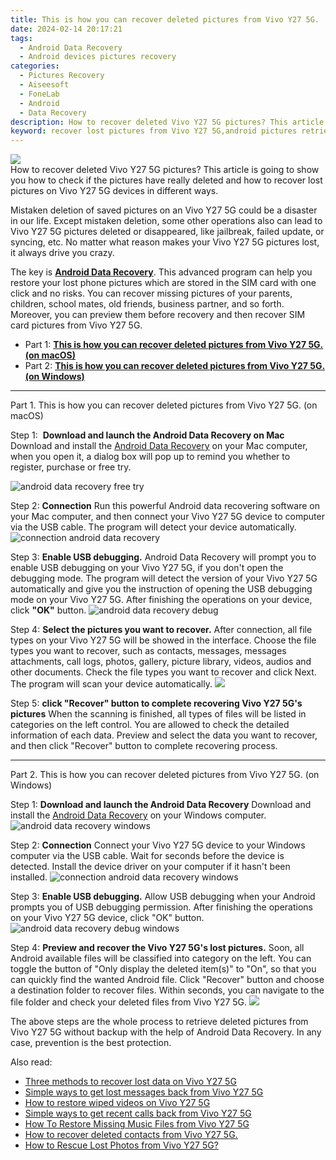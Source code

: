 ```yaml
---
title: This is how you can recover deleted pictures from Vivo Y27 5G.
date: 2024-02-14 20:17:21
tags: 
  - Android Data Recovery
  - Android devices pictures recovery
categories: 
  - Pictures Recovery
  - Aiseesoft
  - FoneLab
  - Android
  - Data Recovery
description: How to recover deleted Vivo Y27 5G pictures? This article is going to show you how to check if the pictures have really deleted and how to recover lost pictures on Vivo Y27 5G devices in different ways.
keyword: recover lost pictures from Vivo Y27 5G,android pictures retrieval,undelete pictures from Vivo Y27 5G,unerase pictures,regain missing pictures,Vivo Y27 5G pictures recovery,Vivo Y27 5G all pictures delete,how to recover pictures Vivo Y27 5G,lost all pictures in Vivo Y27 5G again,get back deleted pictures from Vivo Y27 5G android,Vivo Y27 5G pictures disappear,extract pictures from water damaged phone Vivo Y27 5G
---
```


<img src="https://img0mobiles.techidaily.com/images/best-assets/devices/vivo/vivo-y27-5g/2.jpg" class="atpl-imgstyle"  />

<div class="atpl-content atpl-for-fonelab-android recover-pictures">

<div class="atpl-post-description-part-1">
How to recover deleted Vivo Y27 5G pictures? This article is going to show you how to check if the pictures have really deleted and how to recover lost pictures on Vivo Y27 5G devices in different ways.
</div>

<div class="atpl-post-description-part-2">
<div class="tpl-content-sub-paragraph-content">
  <p>
    Mistaken deletion of saved pictures on an Vivo Y27 5G could be a disaster in our life. Except mistaken deletion, some other operations also can lead to Vivo Y27 5G pictures deleted or disappeared, like jailbreak, failed update, or syncing, etc. No matter what reason makes your Vivo Y27 5G pictures lost, it always drive you crazy.
  </p>
</div>
</div>

<div class="atpl-post-description-part-3">
<div class="tpl-content-sub-paragraph-normal">
    <p>
        The key is <a href="https://tools.techidaily.com/aiseesoft-android-data-recovery/" target="_blank" rel="noopener"><strong>Android Data Recovery</strong></a>. This advanced program can help you restore your lost phone pictures which are stored in the SIM card with one click and no risks. You can recover missing pictures of your parents, children, school mates, old friends, business partner, and so forth. Moreover, you can preview them before recovery and then recover SIM card pictures from Vivo Y27 5G.
    </p>
</div>
</div>

<ul>
  <li>Part 1: <strong><a href="#p1"> This is how you can recover deleted pictures from Vivo Y27 5G.  (on macOS)</a></strong></li>
  <li>Part 2: <strong><a href="#p2"> This is how you can recover deleted pictures from Vivo Y27 5G.  (on Windows)</a></strong></li>
</ul>



<!-- Part 1 -->
<a id="p1" name="p1" ></a><hr>

<div>
  <span class="atpl-step-part-style">Part 1. This is how you can recover deleted pictures from Vivo Y27 5G. (on macOS)</span>
</div>  

<span class="atpl-stepstyle-a"><span>Step 1: </span></span> <strong>Download and launch the Android Data Recovery on Mac</strong>
Download and install the <a href="https://tools.techidaily.com/aiseesoft-android-data-recovery/" target="_blank" rel="noopener">Android Data Recovery</a> on your Mac computer, when you open it, a dialog box will pop up to remind you whether to register, purchase or free try.

<img src="https://tools.techidaily.com/images/apps/aiseesoft/android-data-recovery/mac-free-try.png" class="atpl-imgstyle" alt="android data recovery free try" />

<span class="atpl-stepstyle-a"><span>Step 2: </span></span> <strong>Connection</strong>
Run this powerful Android data recovering software on your Mac computer, and then connect your Vivo Y27 5G device to computer via the USB cable. The program will detect your device automatically.
<img src="https://tools.techidaily.com/images/apps/aiseesoft/android-data-recovery/mac-connection-interface.jpg" class="atpl-imgstyle" alt="connection android data recovery" />

<span class="atpl-stepstyle-a"><span>Step 3: </span></span> <strong>Enable USB debugging.</strong>
Android Data Recovery will prompt you to enable USB debugging on your Vivo Y27 5G, if you don't open the debugging mode. The program will detect the version of your Vivo Y27 5G automatically and give you the instruction of opening the USB debugging mode on your Vivo Y27 5G. After finishing the operations on your device, click <strong>"OK"</strong> button.
<img src="https://tools.techidaily.com/images/apps/aiseesoft/android-data-recovery/mac-android-usb-debug.jpg"  class="atpl-imgstyle" alt="android data recovery debug" />

<span class="atpl-stepstyle-a"><span>Step 4: </span></span> <strong>Select the pictures you want to recover.</strong>
After connection, all file types on your Vivo Y27 5G will be showed in the interface. Choose the file types you want to recover, such as contacts, messages, messages attachments, call logs, photos, gallery, picture library, videos, audios and other documents. Check the file types you want to recover and click Next. The program will scan your device automatically.
<img src="https://tools.techidaily.com/images/apps/aiseesoft/android-data-recovery/mac-choose-type-photos.jpg" class="atpl-imgstyle"  />

<span class="atpl-stepstyle-a"><span>Step 5: </span></span> <strong>click "Recover" button to  complete recovering Vivo Y27 5G's pictures</strong>
When the scanning is finished, all types of files will be listed in categories on the left control. You are allowed to check the detailed information of each data. Preview and select the data you want to recover, and then click "Recover" button to complete recovering process.


<a id="p2" name="p2"></a><hr>

<!-- Part 2 -->
<div>
  <span class="atpl-step-part-style">Part 2. This is how you can recover deleted pictures from Vivo Y27 5G. (on Windows)</span>
</div>

<span class="atpl-stepstyle-a"><span>Step 1: </span></span> <strong>Download and launch the Android Data Recovery</strong>
Download and install the <a href="https://tools.techidaily.com/aiseesoft-android-data-recovery/" target="_blank" rel="noopener">Android Data Recovery</a> on your Windows computer.
<img src="https://tools.techidaily.com/images/apps/aiseesoft/android-data-recovery/win-start-interface.png"  class="atpl-imgstyle" alt="android data recovery windows" />

<span class="atpl-stepstyle-a"><span>Step 2: </span></span> <strong>Connection</strong>
Connect your Vivo Y27 5G device to your Windows computer via the USB cable. Wait for seconds before the device is detected. Install the device driver on your computer if it hasn't been installed.
<img src="https://tools.techidaily.com/images/apps/aiseesoft/android-data-recovery/win-connection-interface.png" class="atpl-imgstyle" alt="connection android data recovery windows" />

<span class="atpl-stepstyle-a"><span>Step 3: </span></span> <strong>Enable USB debugging.</strong>
Allow USB debugging when your Android prompts you of USB debugging permission. After finishing the operations on your Vivo Y27 5G device, click "OK" button.
<img src="https://tools.techidaily.com/images/apps/aiseesoft/android-data-recovery/win-android-usb-debug.png" class="atpl-imgstyle" alt="android data recovery debug windows" />

<span class="atpl-stepstyle-a"><span>Step 4: </span></span> <strong>Preview and recover the Vivo Y27 5G's lost pictures.</strong>
Soon, all Android available files will be classified into category on the left. You can toggle the button of "Only display the deleted item(s)" to "On", so that you can quickly find the wanted Android file. Click "Recover" button and choose a destination folder to recover files. Within seconds, you can navigate to the file folder and check your deleted files from Vivo Y27 5G.
<img src="https://tools.techidaily.com/images/apps/aiseesoft/android-data-recovery/win-recover-photos.png" class="atpl-imgstyle"  />

<div class="atpl-post-description-part-4">
<div class="tpl-content-sub-paragraph-normal">
    <p>
        The above steps are the whole process to retrieve deleted pictures from Vivo Y27 5G without backup with the help of Android Data Recovery. In any case, prevention is the best protection.
    </p>
</div>
</div>

<ins class="adsbygoogle"
     style="display:block"
     data-ad-client="ca-pub-7571918770474297"
     data-ad-slot="8358498916"
     data-ad-format="auto"
     data-full-width-responsive="true"></ins>

<span class="atpl-alsoreadstyle">Also read:</span>
<div><ul>
<li><a href="/three-methods-to-recover-lost-data-on-vivo-y27-5g-by-fonelab-android-recover-data/" target="_blank" rel="noopener"><u>Three methods to recover lost data on Vivo Y27 5G</u></a></li>
<li><a href="/simple-ways-to-get-lost-messages-back-from-vivo-y27-5g-by-fonelab-android-recover-messages/" target="_blank" rel="noopener"><u>Simple ways to get lost messages back from Vivo Y27 5G</u></a></li>
<li><a href="/how-to-restore-wiped-videos-on-vivo-y27-5g-by-fonelab-android-recover-video/" target="_blank" rel="noopener"><u>How to restore wiped videos on Vivo Y27 5G</u></a></li>
<li><a href="/simple-ways-to-get-recent-calls-back-from-vivo-y27-5g-by-fonelab-android-recover-call-logs/" target="_blank" rel="noopener"><u>Simple ways to get recent calls back from Vivo Y27 5G</u></a></li>
<li><a href="/how-to-restore-missing-music-files-from-vivo-y27-5g-by-fonelab-android-recover-music/" target="_blank" rel="noopener"><u>How To  Restore Missing Music Files from Vivo Y27 5G</u></a></li>
<li><a href="/how-to-recover-deleted-contacts-from-vivo-y27-5g-by-fonelab-android-recover-contacts/" target="_blank" rel="noopener"><u>How to recover deleted contacts from Vivo Y27 5G.</u></a></li>
<li><a href="/how-to-rescue-lost-photos-from-vivo-y27-5g-by-fonelab-android-recover-photos/" target="_blank" rel="noopener"><u>How to Rescue Lost Photos from Vivo Y27 5G?</u></a></li>
</ul></div>

</div>
